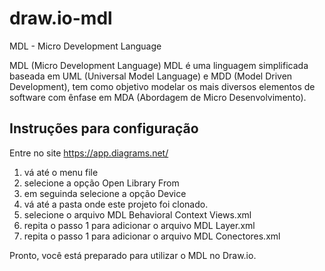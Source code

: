 # draw.io-mdl
MDL - Micro Development Language

MDL (Micro Development Language) MDL é uma linguagem simplificada baseada em UML (Universal Model Language) e MDD (Model Driven Development), tem como objetivo modelar os mais diversos elementos de software com ênfase em MDA (Abordagem de Micro Desenvolvimento).

## Instruções para configuração
Entre no site https://app.diagrams.net/

1. vá até o menu file
2. selecione a opção Open Library From
3. em seguinda selecione a opção Device
4. vá até a pasta onde este projeto foi clonado.
5. selecione o arquivo MDL Behavioral Context Views.xml
6. repita o passo 1 para adicionar o arquivo MDL Layer.xml
7. repita o passo 1 para adicionar o arquivo MDL Conectores.xml

Pronto, você está preparado para utilizar o MDL no Draw.io.
